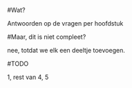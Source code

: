 #Wat?

Antwoorden op de vragen per hoofdstuk

#Maar, dit is niet compleet?

nee, totdat we elk een deeltje toevoegen.

#TODO

1, rest van 4, 5